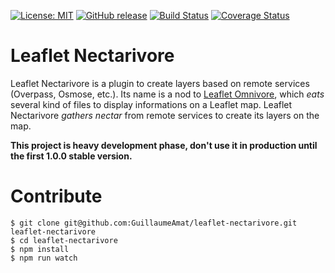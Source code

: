 [![License: MIT](https://img.shields.io/badge/license-MIT-blue.svg)](https://opensource.org/licenses/MIT)
[![GitHub release](https://img.shields.io/github/release/GuillaumeAmat/leaflet-nectarivore.svg)](https://github.com/GuillaumeAmat/leaflet-nectarivore/releases)
[![Build Status](https://api.travis-ci.org/GuillaumeAmat/leaflet-nectarivore.svg?branch=develop)](http://travis-ci.org/GuillaumeAmat/leaflet-nectarivore)
[![Coverage Status](https://coveralls.io/repos/github/GuillaumeAmat/leaflet-nectarivore/badge.svg?branch=develop)](https://coveralls.io/github/GuillaumeAmat/leaflet-nectarivore?branch=develop)

# Leaflet Nectarivore

Leaflet Nectarivore is a plugin to create layers based on remote services (Overpass, Osmose, etc.). Its name is a nod to [Leaflet Omnivore](https://github.com/mapbox/leaflet-omnivore), which _eats_ several kind of files to display informations on a Leaflet map. Leaflet Nectarivore _gathers nectar_ from remote services to create its layers on the map.


**This project is heavy development phase, don't use it in production until the first 1.0.0 stable version.**


# Contribute

```
$ git clone git@github.com:GuillaumeAmat/leaflet-nectarivore.git leaflet-nectarivore
$ cd leaflet-nectarivore
$ npm install
$ npm run watch
```
